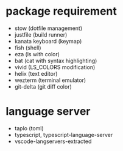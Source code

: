 # package requirement
- stow (dotfile management)
- justfile (build runner)
- kanata keyboard (keymap)
- fish (shell)
- eza (ls with color)
- bat (cat with syntax highlighting)
- vivid  (LS_COLORS modification)
- helix (text editor)
- wezterm (terminal emulator)
- git-delta (git diff color)

# language server
- taplo (toml)
- typescript, typescript-language-server
- vscode-langservers-extracted
